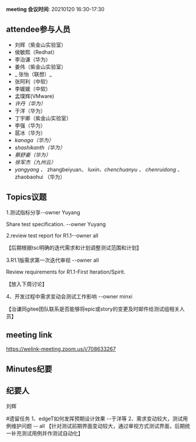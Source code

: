 **meeting 会议时间**: 20210120 16:30-17:30

## attendee参与人员
- 刘辉（紫金山实验室）
-  侯敏熙（Redhat） 
- 李治谦（华为） 
-  姜伟（紫金山实验室） 
- _ 张怡（联想）_ 
- 张阿利（中软）
- 李媛媛（中软）
- 孟璞辉(VMware) 
-  _许丹（华为）_ 
- 于洋（华为）  
-  丁宇卿（紫金山实验室）
-   李强（华为） 
-  扈冰（华为） 
-    _kanaga（华为）_  
-  _shashikanth（华为）_ 
-  _蔡舒豪（华为）_ 
-  _徐军杰（九州云）_ 
- _yangyang 、_ zhangbeiyuan、 _luxin、chenchuanyu 、_  _chenruidong_ 、 zhaobaohui   （华为）

## Topics议题

1.测试指标分享--owner Yuyang

Share test specification. --owner Yuyang


2.review test report for R1.1--owner all

【后期根据tsc明确的迭代需求和计划调整测试范围和计划】

3.R1.1版需求第一次迭代审视 --owner all

Review requirements for R1.1-First Iteration/Spirit.

【放入下周讨论】

4、开发过程中需求变动会测试工作影响 --owner minxi

【治谦同gitee团队联系是否能够将epic或story的变更及时邮件给测试组相关人员】

## meeting link
https://welink-meeting.zoom.us/j/708633267

## Minutes纪要
## 纪要人
刘辉

#遗留任务
1、edgeT如何发挥预期设计效果 --于洋等
2、需求变动较大，测试用例维护问题 -- all  【针对测试前期界面变动较大，通过审视方式测试界面，后期统一补充测试用例并作测试自动化】
